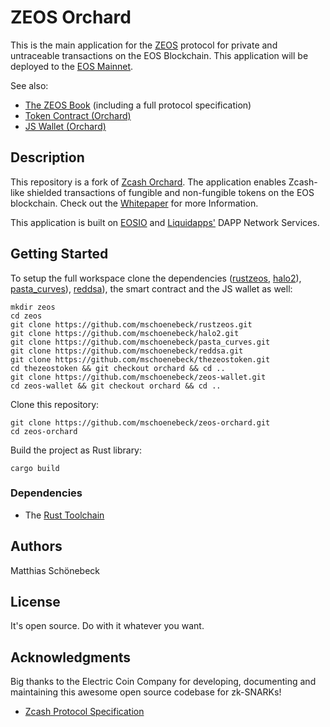 # ZEOS Orchard

This is the main application for the [ZEOS](https://zeos.one) protocol for private and untraceable transactions on the EOS Blockchain. This application will be deployed to the [EOS Mainnet](https://eos.io/eos-public-blockchain/).

See also:
- [The ZEOS Book](https://mschoenebeck.github.io/zeos-orchard/) (including a full protocol specification)
- [Token Contract (Orchard)](https://github.com/mschoenebeck/thezeostoken/tree/orchard)
- [JS Wallet (Orchard)](https://github.com/mschoenebeck/zeos-wallet/tree/orchard)

## Description
This repository is a fork of [Zcash Orchard](https://github.com/zcash/orchard). The application enables Zcash-like shielded transactions of fungible and non-fungible tokens on the EOS blockchain. Check out the [Whitepaper](https://github.com/mschoenebeck/zeos-docs/releases/download/v1.0.0/zeos_whitepaper_v1.0.0.pdf) for more Information.

This application is built on [EOSIO](https://eos.io/) and [Liquidapps'](https://liquidapps.io/) DAPP Network Services.

## Getting Started

To setup the full workspace clone the dependencies ([rustzeos](https://github.com/mschoenebeck/rustzeos), [halo2](https://github.com/mschoenebeck/halo2)), [pasta_curves](https://github.com/mschoenebeck/pasta_curves)), [reddsa](https://github.com/mschoenebeck/reddsa)), the smart contract and the JS wallet as well:

```
mkdir zeos
cd zeos
git clone https://github.com/mschoenebeck/rustzeos.git
git clone https://github.com/mschoenebeck/halo2.git
git clone https://github.com/mschoenebeck/pasta_curves.git
git clone https://github.com/mschoenebeck/reddsa.git
git clone https://github.com/mschoenebeck/thezeostoken.git
cd thezeostoken && git checkout orchard && cd ..
git clone https://github.com/mschoenebeck/zeos-wallet.git
cd zeos-wallet && git checkout orchard && cd ..
```

Clone this repository:

```
git clone https://github.com/mschoenebeck/zeos-orchard.git
cd zeos-orchard
```

Build the project as Rust library:

```
cargo build
```

### Dependencies

- The [Rust Toolchain](https://www.rust-lang.org/tools/install)

## Authors

Matthias Schönebeck

## License

It's open source. Do with it whatever you want.

## Acknowledgments

Big thanks to the Electric Coin Company for developing, documenting and maintaining this awesome open source codebase for zk-SNARKs!

* [Zcash Protocol Specification](https://zips.z.cash/protocol/protocol.pdf)
